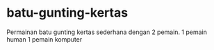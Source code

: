 # batu-gunting-kertas

Permainan batu gunting kertas sederhana dengan 2 pemain. 
1 pemain human 1 pemain komputer
